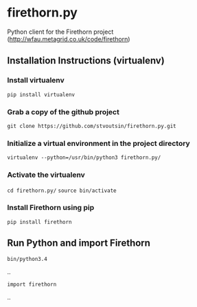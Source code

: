 # firethorn.py

Python client for the Firethorn project
(http://wfau.metagrid.co.uk/code/firethorn)




## Installation Instructions (virtualenv)

### Install virtualenv

`pip install virtualenv`

### Grab a copy of the github project  

`git clone https://github.com/stvoutsin/firethorn.py.git`

### Initialize a virtual environment in the project directory

`virtualenv --python=/usr/bin/python3 firethorn.py/`

### Activate the virtualenv 

`cd firethorn.py/`
`source bin/activate`

### Install Firethorn using pip 

`pip install firethorn`

## Run Python and import Firethorn

`bin/python3.4` 

..

`import firethorn`

..
